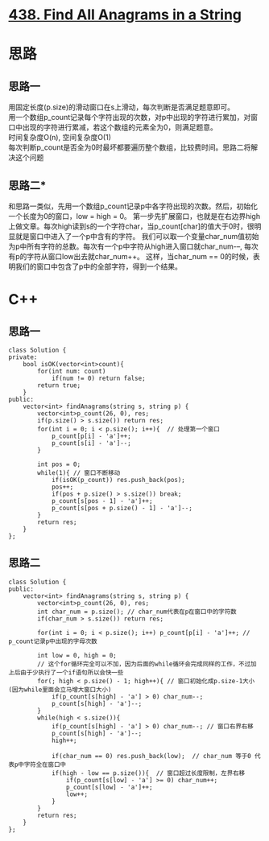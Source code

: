 # [438. Find All Anagrams in a String](https://leetcode.com/problems/find-all-anagrams-in-a-string/description/)
# 思路
## 思路一
用固定长度(p.size)的滑动窗口在s上滑动，每次判断是否满足题意即可。   
用一个数组p_count记录每个字符出现的次数，对p中出现的字符进行累加，对窗口中出现的字符进行累减，若这个数组的元素全为0，则满足题意。   
时间复杂度O(n), 空间复杂度O(1)    
每次判断p_count是否全为0时最坏都要遍历整个数组，比较费时间。思路二将解决这个问题
## 思路二*
和思路一类似，先用一个数组p_count记录p中各字符出现的次数。然后，初始化一个长度为0的窗口，low = high = 0。
第一步先扩展窗口，也就是在右边界high上做文章。每次high读到s的一个字符char，当p_count[char]的值大于0时，很明显就是窗口中进入了一个p中含有的字符。
我们可以取一个变量char_num值初始为p中所有字符的总数。每次有一个p中字符从high进入窗口就char_num-–, 每次有p的字符从窗口low出去就char_num++。
这样，当char_num == 0的时候，表明我们的窗口中包含了p中的全部字符，得到一个结果。 
# C++
## 思路一
```
class Solution {
private:
    bool isOK(vector<int>count){
        for(int num: count)
            if(num != 0) return false;
        return true;
    }
public:
    vector<int> findAnagrams(string s, string p) {
        vector<int>p_count(26, 0), res;
        if(p.size() > s.size()) return res;
        for(int i = 0; i < p.size(); i++){  // 处理第一个窗口
            p_count[p[i] - 'a']++;  
            p_count[s[i] - 'a']--;
        }
        
        int pos = 0;
        while(1){ // 窗口不断移动
            if(isOK(p_count)) res.push_back(pos);
            pos++;
            if(pos + p.size() > s.size()) break;
            p_count[s[pos - 1] - 'a']++;
            p_count[s[pos + p.size() - 1] - 'a']--;
        }
        return res;
    }
};
```
## 思路二

```
class Solution {
public:
    vector<int> findAnagrams(string s, string p) {
        vector<int>p_count(26, 0), res;
        int char_num = p.size(); // char_num代表在p在窗口中的字符数
        if(char_num > s.size()) return res;
        
        for(int i = 0; i < p.size(); i++) p_count[p[i] - 'a']++; // p_count记录p中出现的字母次数
        
        int low = 0, high = 0;
        // 这个for循环完全可以不加，因为后面的while循环会完成同样的工作，不过加上后由于少执行了一个if语句所以会快一些
        for(; high < p.size() - 1; high++){ // 窗口初始化成p.size-1大小(因为while里面会立马增大窗口大小)
            if(p_count[s[high] - 'a'] > 0) char_num--; 
            p_count[s[high] - 'a']--;
        }
        while(high < s.size()){
            if(p_count[s[high] - 'a'] > 0) char_num--; // 窗口右界右移
            p_count[s[high] - 'a']--;
            high++;
            
            if(char_num == 0) res.push_back(low);  // char_num 等于0 代表p中字符全在窗口中
            if(high - low == p.size()){  // 窗口超过长度限制，左界右移
                if(p_count[s[low] - 'a'] >= 0) char_num++;
                p_count[s[low] - 'a']++;
                low++;
            }
        }
        return res;
    }
};
```
